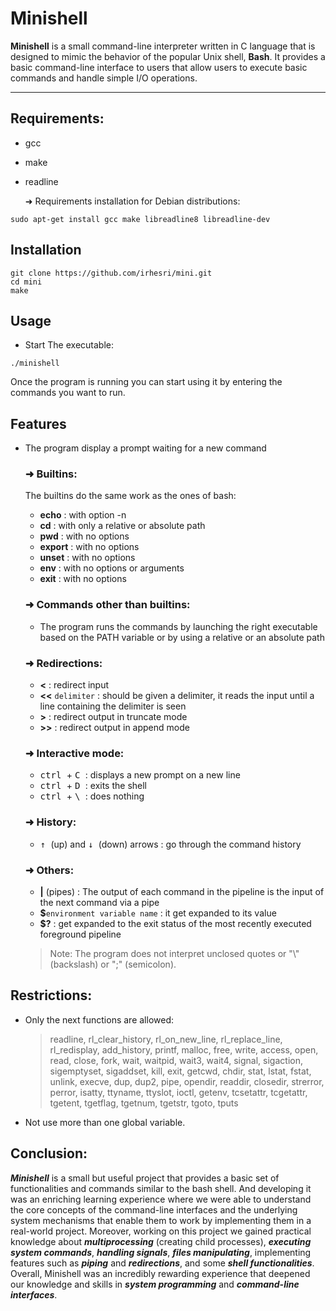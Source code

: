 # Minishell

**Minishell** is a small command-line interpreter written in C language that is designed to mimic the behavior of the popular Unix shell, **Bash**. 
It provides a basic command-line interface to users that allow users to execute basic commands and handle simple I/O operations.
___
## Requirements:
* gcc
* make
* readline

  ➜ Requirements installation for Debian distributions:
``` shell
sudo apt-get install gcc make libreadline8 libreadline-dev
```
## Installation
``` shell
git clone https://github.com/irhesri/mini.git
cd mini
make
```

## Usage
* Start The executable:
``` shell
./minishell
```
Once the program is running you can start using it by entering the commands you want to run.
 
## Features
* The program display a prompt waiting for a new command

  ### ➜ Builtins:
    The builtins do the same work as the ones of bash:
    * **echo** : with option -n
    * **cd** : with only a relative or absolute path
    * **pwd** : with no options
    * **export** : with no options
    * **unset** : with no options
    * **env** : with no options or arguments
    * **exit** : with no options

  ### ➜ Commands other than builtins:
    * The program runs the commands by launching the right executable based on the PATH variable or by using a relative or an absolute path

  ### ➜ Redirections:
    * **<** : redirect input
    * **<<** `delimiter` : should be given a delimiter, it reads the input until a line containing the delimiter is seen
    * **>** : redirect output in truncate mode
    * **>>** : redirect output in append mode

  ### ➜ Interactive mode:
    * <kbd> ctrl </kbd> + <kbd> C </kbd> : displays a new prompt on a new line
    * <kbd> ctrl </kbd> + <kbd> D </kbd> : exits the shell
    * <kbd> ctrl </kbd> + <kbd> \ </kbd> : does nothing 

  ### ➜ History:
    * <kbd> ↑ </kbd> (up) and <kbd> ↓ </kbd> (down) arrows : go through the command history

  ### ➜ Others:
    * **|** (pipes) : </b> The output of each command in the pipeline is the input of the next command via a pipe
    * **$**`environment variable name` : it get expanded to its value
    * **$?** : get expanded to the exit status of the most recently executed foreground pipeline

    > Note: The program does not interpret unclosed quotes or "\\" (backslash) or ";" (semicolon).

## Restrictions:
* Only the next functions are allowed:
  >readline, rl_clear_history, rl_on_new_line, rl_replace_line, rl_redisplay, add_history, printf, malloc, free, write, access, open, read, close, fork, wait, waitpid, wait3, wait4, signal, sigaction, sigemptyset, sigaddset, kill, exit, getcwd, chdir, stat, lstat, fstat, unlink, execve, dup, dup2, pipe, opendir, readdir, closedir, strerror, perror, isatty, ttyname, ttyslot, ioctl, getenv, tcsetattr, tcgetattr, tgetent, tgetflag, tgetnum, tgetstr, tgoto, tputs
* Not use more than one global variable. 

## Conclusion:
***Minishell*** is a small but useful project that provides a basic set of functionalities and commands similar to the bash shell. And developing it was an enriching learning experience where we were able to understand the core concepts of the command-line interfaces and the underlying system mechanisms that enable them to work by implementing them in a real-world project. Moreover, working on this project we gained practical knowledge about ***multiprocessing*** (creating child processes), ***executing system commands***, ***handling signals***, ***files manipulating***, implementing features such as ***piping*** and ***redirections***, and some ***shell functionalities***.
Overall, Minishell was an incredibly rewarding experience that deepened our knowledge and skills in ***system programming*** and ***command-line interfaces***.


